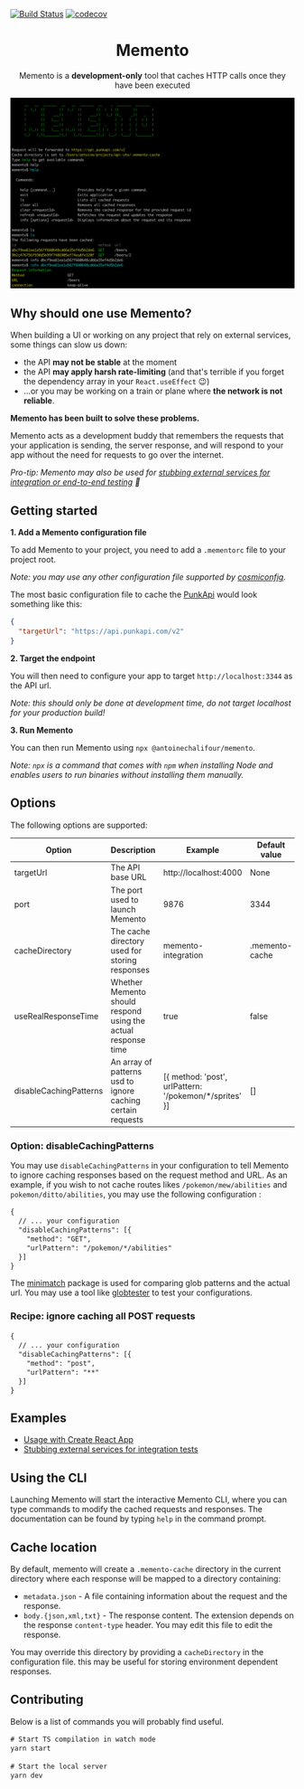 [![Build Status](https://travis-ci.org/antoinechalifour/memento.svg?branch=master)](https://travis-ci.org/antoinechalifour/memento) [![codecov](https://codecov.io/gh/antoinechalifour/memento/branch/master/graph/badge.svg)](https://codecov.io/gh/antoinechalifour/memento)

<p align="center">
  <h1 align="center">Memento</h3>
  <p align="center">Memento is a <strong>development-only</strong> tool that caches HTTP calls once they have been executed</p>
</p>

<div align="center"><img src="https://github.com/antoinechalifour/memento/blob/master/cover.png?raw=true" alt="Memento screenshot"></div>

## Why should one use Memento?

When building a UI or working on any project that rely on external services, some things can slow us down:

- the API **may not be stable** at the moment
- the API **may apply harsh rate-limiting** (and that's terrible if you forget the dependency array in your `React.useEffect` 😉)
- ...or you may be working on a train or plane where **the network is not reliable**.

**Memento has been built to solve these problems.**

Memento acts as a development buddy that remembers the requests that your application is sending, the server response, and will respond to your app without the need for requests to go over the internet.

_Pro-tip: Memento may also be used for [stubbing external services for integration or end-to-end testing](./examples/stub-external-services) 🎉_

## Getting started

**1. Add a Memento configuration file**

To add Memento to your project, you need to add a `.mementorc` file to your project root.

_Note: you may use any other configuration file supported by [cosmiconfig](https://github.com/davidtheclark/cosmiconfig)._

The most basic configuration file to cache the [PunkApi](https://punkapi.com/documentation/v2) would look something like this:

```json
{
  "targetUrl": "https://api.punkapi.com/v2"
}
```

**2. Target the endpoint**

You will then need to configure your app to target `http://localhost:3344` as the API url.

_Note: this should only be done at development time, do not target localhost for your production build!_

**3. Run Memento**

You can then run Memento using `npx @antoinechalifour/memento`.

_Note: `npx` is a command that comes with `npm` when installing Node and enables users to run binaries without installing them manually._

## Options

The following options are supported:

| Option                 | Description                                                   | Example                                                | Default value  |
| ---------------------- | ------------------------------------------------------------- | ------------------------------------------------------ | -------------- |
| targetUrl              | The API base URL                                              | http://localhost:4000                                  | None           |
| port                   | The port used to launch Memento                               | 9876                                                   | 3344           |
| cacheDirectory         | The cache directory used for storing responses                | memento-integration                                    | .memento-cache |
| useRealResponseTime    | Whether Memento should respond using the actual response time | true                                                   | false          |
| disableCachingPatterns | An array of patterns usd to ignore caching certain requests   | [{ method: 'post', urlPattern: '/pokemon/*/sprites' }] | []             |

### Option: disableCachingPatterns

You may use `disableCachingPatterns` in your configuration to tell Memento to ignore caching responses based on the request method and URL. As an example, if you wish to not cache routes likes `/pokemon/mew/abilities` and `pokemon/ditto/abilities`, you may use the following configuration :

```
{
  // ... your configuration
  "disableCachingPatterns": [{
    "method": "GET",
    "urlPattern": "/pokemon/*/abilities"
  }]
}
```

The [minimatch](https://www.npmjs.com/package/minimatch) package is used for comparing glob patterns and the actual url. You may use a tool like [globtester](http://www.globtester.com) to test your configurations.

### Recipe: ignore caching all POST requests

```
{
  // ... your configuration
  "disableCachingPatterns": [{
    "method": "post",
    "urlPattern": "**"
  }]
}
```

## Examples

- [Usage with Create React App](./examples/create-react-app)
- [Stubbing external services for integration tests](./examples/stub-external-services)

## Using the CLI

Launching Memento will start the interactive Memento CLI, where you can type commands to modify the cached requests and responses. The documentation can be found by typing `help` in the command prompt.

## Cache location

By default, memento will create a `.memento-cache` directory in the current directory where each response will be mapped to a directory containing:

- `metadata.json` - A file containing information about the request and the response.
- `body.{json,xml,txt}` - The response content. The extension depends on the response `content-type` header. You may edit this file to edit the response.

You may override this directory by providing a `cacheDirectory` in the configuration file. this may be useful for storing environment dependent responses.

## Contributing

Below is a list of commands you will probably find useful.

```
# Start TS compilation in watch mode
yarn start

# Start the local server
yarn dev
```
